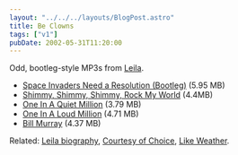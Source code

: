 ```yaml
---
layout: "../../../layouts/BlogPost.astro"
title: Be Clowns
tags: ["v1"]
pubDate: 2002-05-31T11:20:00
---
```


Odd, bootleg-style MP3s from [Leila][1].

- [Space Invaders Need a Resolution (Bootleg)][2] (5.95 MB)
- [Shimmy, Shimmy, Shimmy, Rock My World][3] (4.4MB)
- [One In A Quiet Million][4] (3.79 MB)
- [One In A Loud Million][5] (4.71 MB)
- [Bill Murray][6] (4.37 MB)

Related: [Leila biography][7], [Courtesy of Choice][8], [Like Weather][9].

[1]: http://www.leilamusic.co.uk/ "official Leila website (warning: background music!)"
[2]: http://www.leilamusic.co.uk/(DJ)%20Leila-spaceinvaders%20need%20a%20resolution.mp3 "Leila - Space Invaders Need a Resolution (Bootleg) (Aaliyah?)"
[3]: http://www.leilamusic.co.uk/shimmy,%20shimmy,%20shimmy,%20rock%20my%20world.mp3 "Leila - Shimmy, Shimmy, Shimmy, Rock My World (Michael Jackson & O.D.B.?)"
[4]: http://www.leilamusic.co.uk/-aaliyah%20-%20one%20in%20a%20quiet%20million.mp3 "Leila - One In A Quiet Million (Aaliyah?)"
[5]: http://www.leilamusic.co.uk/-aaliyah-one%20in%20a%20loud%20million.mp3 "Leila - One In A Loud Million (Aaliyah?)"
[6]: http://www.leilamusic.co.uk/leila%20-%20bill%20murray.mp3 "Leila - Bill Murray"
[7]: http://www.leilamusic.co.uk/htm%20files/biogfaq.htm "Leila biography (warning: background music!)"
[8]: http://www.amazon.co.uk/exec/obidos/ASIN/B00004YL18/ohsky "Leila's Courtesy of Choice on amazon.co.uk"
[9]: http://www.amazon.co.uk/exec/obidos/ASIN/B00000G5A8/ohsky "Leila's Like Weather on amazon.co.uk"
